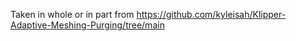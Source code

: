 Taken in whole or in part from https://github.com/kyleisah/Klipper-Adaptive-Meshing-Purging/tree/main
